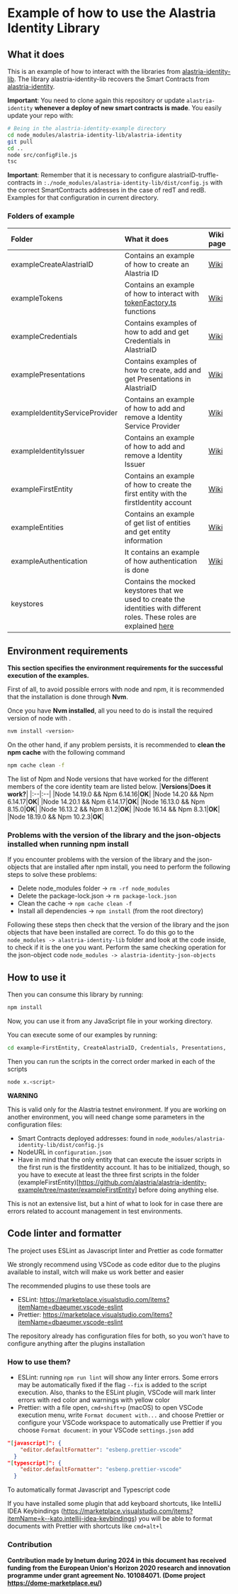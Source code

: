 # Example of how to use the Alastria Identity Library

## What it does

This is an example of how to interact with the libraries from [alastria-identity-lib](https://github.com/alastria/alastria-identity-lib). The library alastria-identity-lib recovers the Smart Contracts from [alastria-identity](https://github.com/alastria/alastria-identity).

**Important**: You need to clone again this repository or update `alastria-identity` **whenever a deploy of new smart contracts is made**. You easily update your repo with:

```sh
# Being in the alastria-identity-example directory
cd node_modules/alastria-identity-lib/alastria-identity
git pull
cd ..
node src/configFile.js
tsc
```

**Important**: Remember that it is necessary to configure alastriaID-truffle-contracts in `:./node_modules/alastria-identity-lib/dist/config.js` with the correct SmartContracts addresses in the case of redT and redB. Examples for that configuration in current directory.

### Folders of example

| **Folder**                     | **What it does**                                                                                                                                                          | **Wiki page**                                                                                  |
| :----------------------------- | :------------------------------------------------------------------------------------------------------------------------------------------------------------------------ | :--------------------------------------------------------------------------------------------- |
| exampleCreateAlastriaID        | Contains an example of how to create an Alastria ID                                                                                                                       | [Wiki](https://github.com/alastria/alastria-identity-example/wiki/Create-Alastria-ID-examples) |
| exampleTokens                  | Contains an example of how to interact with [tokenFactory.ts](https://github.com/alastria/alastria-identity-lib/blob/develop/src/tokenFactory/tokensFactory.ts) functions | [Wiki](https://github.com/alastria/alastria-identity-example/wiki/Tokens-example)              |
| exampleCredentials             | Contains examples of how to add and get Credentials in AlastriaID                                                                                                         | [Wiki](https://github.com/alastria/alastria-identity-example/wiki/Credentials-examples)        |
| examplePresentations           | Contains examples of how to create, add and get Presentations in AlastriaID                                                                                               | [Wiki](https://github.com/alastria/alastria-identity-example/wiki/Presentations-examples)      |
| exampleIdentityServiceProvider | Contains an example of how to add and remove a Identity Service Provider                                                                                                  | [Wiki](https://github.com/alastria/alastria-identity-example/wiki/Service-Provider-examples)   |
| exampleIdentityIssuer          | Contains an example of how to add and remove a Identity Issuer                                                                                                            | [Wiki](https://github.com/alastria/alastria-identity-example/wiki/Issuer-examples)             |
| exampleFirstEntity             | Contains an example of how to create the first entity with the firstIdentity account                                                                                      | [Wiki](https://github.com/alastria/alastria-identity-example/wiki/First-Entity-examples)       |
| exampleEntities                | Contains an example of get list of entities and get entity information                                                                                                    | [Wiki](https://github.com/alastria/alastria-identity-example/wiki/Entities-examples)           |
| exampleAuthentication          | It contains an example of how authentication is done                                                                                                                      | [Wiki](https://github.com/alastria/alastria-identity-example/wiki/Authentication-example)      |
| keystores                      | Contains the mocked keystores that we used to create the identities with different roles. These roles are explained [here](/keystores/README.md)                          |

## Environment requirements

**This section specifies the environment requirements for the successful execution of the examples.**

First of all, to avoid possible errors with node and npm, it is recommended that the installation is done through **Nvm**.

Once you have **Nvm installed**, all you need to do is install the required version of node with .

```sh
nvm install <version>
```

On the other hand, if any problem persists, it is recommended to **clean the npm cache** with the following command

```sh
npm cache clean -f
```

The list of Npm and Node versions that have worked for the different members of the core identity team are listed below.
|**Versions**|**Does it work?**|
|:--|:--|
|Node 14.19.0 && Npm 6.14.16|**OK**|
|Node 14.20 && Npm 6.14.17|**OK**|
|Node 14.20.1 && Npm 6.14.17|**OK**|
|Node 16.13.0 && Npm 8.15.0|**OK**|
|Node 16.13.2 && Npm 8.1.2|**OK**|
|Node 16.14 && Npm 8.3.1|**OK**|
|Node 18.19.0 && Npm 10.2.3|**OK**|

### Problems with the version of the library and the json-objects installed when running npm install

If you encounter problems with the version of the library and the json-objects that are installed after npm install, you need to perform the following steps to solve these problems:

- Delete node_modules folder -> `rm -rf node_modules`
- Delete the package-lock.json -> `rm package-lock.json`
- Clean the cache -> `npm cache clean -f`
- Install all dependencies -> `npm install` (from the root directory)

Following these steps then check that the version of the library and the json objects that have been installed are correct. To do this go to the `node_modules -> alastria-identity-lib` folder and look at the code inside, to check if it is the one you want.
Perform the same checking operation for the json-object code `node_modules -> alastria-identity-json-objects`

## How to use it

Then you can consume this library by running:

```sh
npm install
```

Now, you can use it from any JavaScript file in your working directory.

You can execute some of our examples by running:

```sh
cd example<FirstEntity, CreateAlastriaID, Credentials, Presentations, ...>
```

Then you can run the scripts in the correct order marked in each of the scripts

```sh
node x.<script>
```

**WARNING**

This is valid only for the Alastria testnet environment. If you are working on another environment, you will need change some parameters in the configuration files:

- Smart Contracts deployed addresses: found in `node_modules/alastria-identity-lib/dist/config.js`
- NodeURL in `configuration.json`
- Have in mind that the only entity that can execute the issuer scripts in the first run is the firstIdentity account. It has to be initialized, though, so you have to execute at least the three first scripts in the folder (exampleFirstEntity)[https://github.com/alastria/alastria-identity-example/tree/master/exampleFirstEntity] before doing anything else.

This is not an extensive list, but a hint of what to look for in case there are errors related to account management in test environments.

## Code linter and formatter

The project uses ESLint as Javascript linter and Prettier as code formatter

We strongly recommend using VSCode as code editor due to the plugins available to install, witch will make us work better and easier

The recommended plugins to use these tools are

- ESLint: https://marketplace.visualstudio.com/items?itemName=dbaeumer.vscode-eslint
- Prettier: https://marketplace.visualstudio.com/items?itemName=dbaeumer.vscode-eslint

The repository already has configuration files for both, so you won't have to configure anything after the plugins installation

### How to use them?

- ESLint: running `npm run lint` will show any linter errors. Some errors may be automatically fixed if the flag `--fix` is added to the script execution. Also, thanks to the ESLint plugin, VSCode will mark linter errors with red color and warnings with yellow color
- Prettier: with a file open, `cmd+shift+p` (macOS) to open VSCode execution menu, write `Format document with...` and choose Prettier or configure your VSCode workspace to automatically use Prettier if you choose `Format document`: in your VSCode `settings.json` add

```json
"[javascript]": {
    "editor.defaultFormatter": "esbenp.prettier-vscode"
  }
"[typescript]": {
    "editor.defaultFormatter": "esbenp.prettier-vscode"
  }
```

To automatically format Javascript and Typescript code

If you have installed some plugin that add keyboard shortcuts, like IntelliJ IDEA Keybindings (https://marketplace.visualstudio.com/items?itemName=k--kato.intellij-idea-keybindings) you will be able to format documents with Prettier with shortcuts like `cmd+alt+l`

### Contribution

**Contribution made by Inetum during 2024 in this document has received funding from the European Union's Horizon 2020 research and innovation programme under grant agreement No. 101084071. (Dome project https://dome-marketplace.eu/)**

